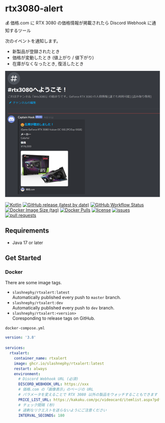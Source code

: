 # rtx3080-alert

💰 価格.com に RTX 3080 の価格情報が掲載されたら Discord Webhook に通知するツール

次のイベントを通知します。
- 新製品が登録されたとき
- 価格が変動したとき (値上がり / 値下がり)
- 在庫がなくなったとき, 復活したとき

[![screenshot.png](https://raw.githubusercontent.com/SlashNephy/rtx3080-alert/master/docs/screenshot.png)](https://github.com/SlashNephy/rtx3080-alert)

[![Kotlin](https://img.shields.io/badge/Kotlin-1.4.30-blue)](https://kotlinlang.org)
[![GitHub release (latest by date)](https://img.shields.io/github/v/release/SlashNephy/rtx3080-alert)](https://github.com/SlashNephy/rtx3080-alert/releases)
[![GitHub Workflow Status](https://img.shields.io/github/workflow/status/SlashNephy/rtx3080-alert/Docker)](https://hub.docker.com/r/slashnephy/rtxalert)
[![Docker Image Size (tag)](https://img.shields.io/docker/image-size/slashnephy/rtxalert/latest)](https://hub.docker.com/r/slashnephy/rtxalert)
[![Docker Pulls](https://img.shields.io/docker/pulls/slashnephy/rtxalert)](https://hub.docker.com/r/slashnephy/rtxalert)
[![license](https://img.shields.io/github/license/SlashNephy/rtx3080-alert)](https://github.com/SlashNephy/rtx3080-alert/blob/master/LICENSE)
[![issues](https://img.shields.io/github/issues/SlashNephy/rtx3080-alert)](https://github.com/SlashNephy/rtx3080-alert/issues)
[![pull requests](https://img.shields.io/github/issues-pr/SlashNephy/rtx3080-alert)](https://github.com/SlashNephy/rtx3080-alert/pulls)

## Requirements

- Java 17 or later

## Get Started

### Docker

There are some image tags.

- `slashnephy/rtxalert:latest`  
  Automatically published every push to `master` branch.
- `slashnephy/rtxalert:dev`  
  Automatically published every push to `dev` branch.
- `slashnephy/rtxalert:<version>`  
  Coresponding to release tags on GitHub.

`docker-compose.yml`

```yaml
version: '3.8'

services:
  rtxalert:
    container_name: rtxalert
    image: ghcr.io/slashnephy/rtxalert:latest
    restart: always
    environment:
      # Discord Webhook URL (必須)
      DISCORD_WEBHOOK_URL: https://xxx
      # 価格.com の「画像表示」のページの URL
      # パラメータを変えることで RTX 3080 以外の製品をウォッチすることもできます
      PRICE_LIST_URL: https://kakaku.com/pc/videocard/itemlist.aspx?pdf_Spec103=480&pdf_Spec104=12&pdf_ob=0&pdf_vi=c
      # チェック間隔 (秒)
      # 過剰なリクエストを送らないようにご注意ください
      INTERVAL_SECONDS: 180
```
